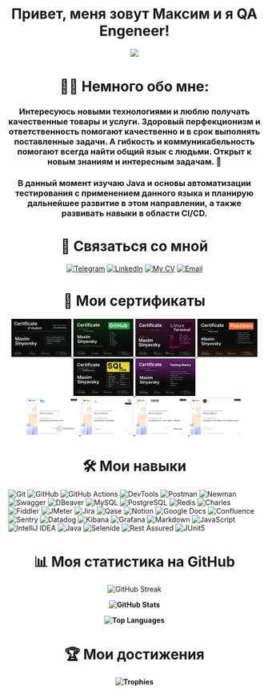 <div align="center">

# Привет, меня зовут Максим и я QA Engeneer!

<div id="header" align="center">
<img src="https://media.giphy.com/media/zhYSVCirREeIZtONCI/giphy.gif" width="170"/>

</div>
<div align="center">
  
# :technologist: Немного обо мне:

</div>

### Интересуюсь новыми технологиями и люблю получать качественные товары и услуги. Здоровый перфекционизм и ответственность помогают качественно и в срок выполнять поставленные задачи. А гибкость и коммуникабельность помогают всегда найти общий язык с людьми. Открыт к новым знаниям и интересным задачам. 🚀
### В данный момент изучаю **Java** и основы автоматизации тестирования c применением данного языка и планирую дальнейшее развитие в этом направлении, а также развивать навыки в области CI/CD.
  
# 📩 Связаться со мной

[![Telegram](https://img.shields.io/badge/Telegram-2CA5E0?style=flat-square&logo=telegram&logoColor=white)](https://t.me/MaximSinyavsky)
[![LinkedIn](https://img.shields.io/badge/LinkedIn-0A66C2?style=flat-square&logo=linkedin&logoColor=white)](https://www.linkedin.com/in/maxim-sinyavsky-42b220234/)
[![My CV](https://img.shields.io/badge/My_CV-4285F4?style=flat-square&logo=google-drive&logoColor=white)](https://drive.google.com/file/d/1SBQ1j0KgdAnQH3d4upDYQ0dM50onVVOt/view?usp=drive_link)
[![Email](https://img.shields.io/badge/Email-D14836?style=flat-square&logo=gmail&logoColor=white)](mailto:razarsinet1991@gmail.com)

</div>
<div align="center">
  
# 📜 Мои сертификаты

</div>

<div align="center">
  
  <a href="https://github.com/MaximSinyavsky/MaximSinyavsky/blob/main/assets/certificates/vadim-ksendzov-course-certificate-maxim-sinyavsky-final.png">
  <img src="https://github.com/MaximSinyavsky/MaximSinyavsky/blob/main/assets/certificates/vadim-ksendzov-course-certificate-maxim-sinyavsky-final.png" alt="final" width="120">
  </a>  
  
  <a href="https://github.com/MaximSinyavsky/MaximSinyavsky/blob/main/assets/certificates/vadim-ksendzov-course-certificate-maxim-sinyavsky-git.png">
  <img src="https://github.com/MaximSinyavsky/MaximSinyavsky/blob/main/assets/certificates/vadim-ksendzov-course-certificate-maxim-sinyavsky-git.png" alt="Git" width="120">
  </a>
  
  <a href="https://github.com/MaximSinyavsky/MaximSinyavsky/blob/main/assets/certificates/vadim-ksendzov-course-certificate-maxim-sinyavsky-linux-terminal.png">
  <img src="https://github.com/MaximSinyavsky/MaximSinyavsky/blob/main/assets/certificates/vadim-ksendzov-course-certificate-maxim-sinyavsky-linux-terminal.png" alt="Linux terminal" width="120">
  </a>
  
  <a href="https://github.com/MaximSinyavsky/MaximSinyavsky/blob/main/assets/certificates/vadim-ksendzov-course-certificate-maxim-sinyavsky-postman.png">
  <img src="https://github.com/MaximSinyavsky/MaximSinyavsky/blob/main/assets/certificates/vadim-ksendzov-course-certificate-maxim-sinyavsky-postman.png" alt="Postman" width="120">
  </a>
  
  <a href="https://github.com/MaximSinyavsky/MaximSinyavsky/blob/main/assets/certificates/vadim-ksendzov-course-certificate-maxim-sinyavsky-sql.png">
  <img src="https://github.com/MaximSinyavsky/MaximSinyavsky/blob/main/assets/certificates/vadim-ksendzov-course-certificate-maxim-sinyavsky-sql.png" alt="SQL" width="120">
  </a>

  <a href="https://github.com/MaximSinyavsky/MaximSinyavsky/blob/main/assets/certificates/vadim-ksendzov-course-certificate-maxim-sinyavsky-test-theory.png">
  <img src="https://github.com/MaximSinyavsky/MaximSinyavsky/blob/main/assets/certificates/vadim-ksendzov-course-certificate-maxim-sinyavsky-test-theory.png" alt="testing theory" width="120">
  </a>
  
  <br>
  
  <a href="https://github.com/MaximSinyavsky/MaximSinyavsky/blob/main/assets/certificates/stepik-certificate-interactive-SQL-trainer.png">
  <img src="https://github.com/MaximSinyavsky/MaximSinyavsky/blob/main/assets/certificates/stepik-certificate-interactive-SQL-trainer.png" alt="SQL" width="105">
  </a>

  <a href="https://github.com/MaximSinyavsky/MaximSinyavsky/blob/main/assets/certificates/stepik-certificate-javaScript-for-beginners.png">
  <img src="https://github.com/MaximSinyavsky/MaximSinyavsky/blob/main/assets/certificates/stepik-certificate-javaScript-for-beginners.png" alt="JavaScript" width="105">
  </a>
  
   <a href="https://github.com/MaximSinyavsky/MaximSinyavsky/blob/main/assets/certificates/stepik-certificate-software-testing-from-scratch-theory%2Bpractice.png">
  <img src="https://github.com/MaximSinyavsky/MaximSinyavsky/blob/main/assets/certificates/stepik-certificate-software-testing-from-scratch-theory%2Bpractice.png" alt="Testing" width="105">
  </a>
  
  <a href="https://github.com/MaximSinyavsky/MaximSinyavsky/blob/main/assets/certificates/stepik-certificate-postman-for-api-testing.png">
  <img src="https://github.com/MaximSinyavsky/MaximSinyavsky/blob/main/assets/certificates/stepik-certificate-postman-for-api-testing.png" alt="Postman" width="105">
  </a>
  
</div>

<div align="center">
  
# 🛠 Мои навыки

</div>
  
![Git](https://img.shields.io/badge/Git-F05032?style=flat-square&logo=git&logoColor=white)
![GitHub](https://img.shields.io/badge/GitHub-181717?style=flat-square&logo=github&logoColor=white)
![GitHub Actions](https://img.shields.io/badge/GitHub_Actions-2088FF?style=flat-square&logo=github-actions&logoColor=white)
![DevTools](https://img.shields.io/badge/DevTools-4285F4?style=flat-square&logo=google-chrome&logoColor=white)
![Postman](https://img.shields.io/badge/Postman-FF6C37?style=flat-square&logo=postman&logoColor=white)
![Newman](https://img.shields.io/badge/Newman-FF6C37?style=flat-square&logo=postman&logoColor=white)
![Swagger](https://img.shields.io/badge/Swagger-85EA2D?style=flat-square&logo=swagger&logoColor=white)
![DBeaver](https://img.shields.io/badge/DBeaver-3C3C3C?style=flat-square&logo=dbeaver&logoColor=white)
![MySQL](https://img.shields.io/badge/MySQL-4479A1?style=flat-square&logo=mysql&logoColor=white)
![PostgreSQL](https://img.shields.io/badge/PostgreSQL-4169E1?style=flat-square&logo=postgresql&logoColor=white)
![Redis](https://img.shields.io/badge/Redis-DC382D?style=flat-square&logo=redis&logoColor=white)
![Charles](https://img.shields.io/badge/Charles-FF5733?style=flat-square&logo=charles&logoColor=white)
![Fiddler](https://img.shields.io/badge/Fiddler-8A2BE2?style=flat-square&logo=fiddler&logoColor=white)
![JMeter](https://img.shields.io/badge/JMeter-D22128?style=flat-square&logo=apache-jmeter&logoColor=white)
![Jira](https://img.shields.io/badge/Jira-0052CC?style=flat-square&logo=jira&logoColor=white)
![Qase](https://img.shields.io/badge/Qase-FF5733?style=flat-square&logo=qase&logoColor=white)
![Notion](https://img.shields.io/badge/Notion-000000?style=flat-square&logo=notion&logoColor=white)
![Google Docs](https://img.shields.io/badge/Google_Docs-4285F4?style=flat-square&logo=google-docs&logoColor=white)
![Confluence](https://img.shields.io/badge/Confluence-172B4D?style=flat-square&logo=confluence&logoColor=white)
![Sentry](https://img.shields.io/badge/Sentry-362D59?style=flat-square&logo=sentry&logoColor=white)
![Datadog](https://img.shields.io/badge/Datadog-632CA6?style=flat-square&logo=datadog&logoColor=white)
![Kibana](https://img.shields.io/badge/Kibana-005571?style=flat-square&logo=kibana&logoColor=white)
![Grafana](https://img.shields.io/badge/Grafana-F46800?style=flat-square&logo=grafana&logoColor=white)
![Markdown](https://img.shields.io/badge/Markdown-000000?style=flat-square&logo=markdown&logoColor=white)
![JavaScript](https://img.shields.io/badge/JavaScript-F7DF1E?style=flat-square&logo=javascript&logoColor=black)
![IntelliJ IDEA](https://img.shields.io/badge/IntelliJ_IDEA-000000?style=flat-square&logo=intellij-idea&logoColor=white)
![Java](https://img.shields.io/badge/Java-007396?style=flat-square&logo=java&logoColor=white)
![Selenide](https://img.shields.io/badge/Selenide-FF4500?style=flat-square&logo=selenide&logoColor=white)
![Rest Assured](https://img.shields.io/badge/Rest_Assured-000000?style=flat-square&logo=rest-assured&logoColor=white)
![JUnit5](https://img.shields.io/badge/JUnit5-25A162?style=flat-square&logo=junit5&logoColor=white)

<div align="center">
  
# 📊 Моя статистика на GitHub

</div>

<div align="center">

![GitHub Streak](https://github-readme-streak-stats.herokuapp.com/?user=MaximSinyavsky&theme=shadow_blue)
<b/>

![GitHub Stats](https://github-readme-stats.vercel.app/api?username=MaximSinyavsky&show_icons=true&count_private=true&theme=shadow_blue&include_all_commits=true)
<b/>

![Top Languages](https://github-readme-stats.vercel.app/api/top-langs/?username=MaximSinyavsky&layout=compact&langs_count=6&theme=shadow_blue)

</div>

<div align="center">

# :trophy: Мои достижения

![Trophies](https://github-profile-trophy.vercel.app/?username=MaximSinyavsky&theme=onedark&margin-w=15)

</div>
